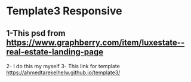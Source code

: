 # Template3 Responsive
## 1-This psd from https://www.graphberry.com/item/luxestate--real-estate-landing-page
2- I do this my myself
3- This link for template https://ahmedtarekelhelw.github.io/template3/
